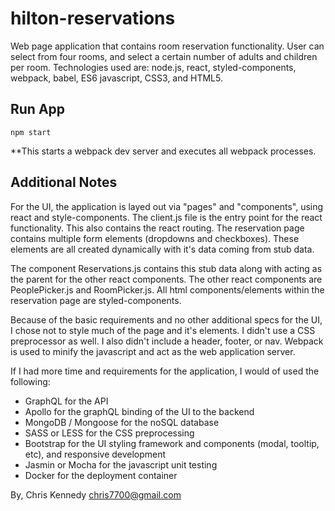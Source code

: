 # hilton-reservations
Web page application that contains room reservation functionality. User can select from four rooms, and select a certain number of adults and children per room. Technologies used are: node.js, react, styled-components, webpack, babel, ES6 javascript, CSS3, and HTML5.

## Run App
`npm start`

**This starts a webpack dev server and executes all webpack processes.

## Additional Notes

For the UI, the application is layed out via "pages" and "components", using react and style-components. The client.js file is the entry point for the react functionality. This also contains the react routing. The reservation page contains multiple form elements (dropdowns and checkboxes). These elements are all created dynamically with it's data coming from stub data. 

The component Reservations.js contains this stub data along with acting as the parent for the other react components. The other react components are PeoplePicker.js and RoomPicker.js. All html components/elements within the reservation page are styled-components.

Because of the basic requirements and no other additional specs for the UI, I chose not to style much of the page and it's elements. I didn't use a CSS preprocessor as well. I also didn't include a header, footer, or nav. Webpack is used to minify the javascript and act as the web application server.

If I had more time and requirements for the application, I would of used the following:

- GraphQL for the API
- Apollo for the graphQL binding of the UI to the backend
- MongoDB / Mongoose for the noSQL database
- SASS or LESS for the CSS preprocessing
- Bootstrap for the UI styling framework and components (modal, tooltip, etc), and responsive development
- Jasmin or Mocha for the javascript unit testing
- Docker for the deployment container


By,
Chris Kennedy
chris7700@gmail.com






